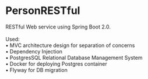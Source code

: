 # PersonRESTful
RESTful Web service using Spring Boot 2.0. 
<br><br>
Used:<br>
• MVC architecture design for separation of concerns<br>
• Dependency Injection<br>
• PostgresSQL Relational Database Management System<br>
• Docker for deploying Postgres container<br>
• Flyway for DB migration<br>

